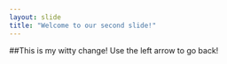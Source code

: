 ```yaml
---
layout: slide
title: "Welcome to our second slide!"
---
```

##This is my witty change!
Use the left arrow to go back!
